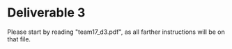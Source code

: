 # Deliverable 3

Please start by reading "team17_d3.pdf", as all farther instructions will be on that file.
